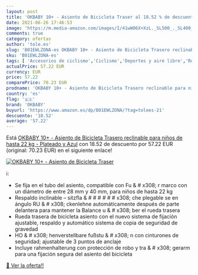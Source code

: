 ```yaml
---
layout: post
title: 'OKBABY 10+ - Asiento de Bicicleta Traser al 18.52 % de descuento'
date: 2021-06-26 17:46:53
image: 'https://m.media-amazon.com/images/I/41wWO6X+XzL._SL500_._SL400_.jpg'
comments: true
category: ofertas
author: 'tole.es'
slug: 'B01EWLZONA-es OKBABY 10+ - Asiento de Bicicleta Trasero reclinable para...'
sku: 'B01EWLZONA-es'
tags: [ 'Accesorios de ciclismo','Ciclismo','Deportes y aire libre','Ropa y equipo para deportes','Sillas de bicicletas para niños','bicicleta','okbaby', ]
actualPrice: 57.22 EUR
currency: EUR
price: 57.22
comparePrice: 70.23 EUR
prodname: 'OKBABY 10+ - Asiento de Bicicleta Trasero reclinable para niños de hasta 22 kg - Plateado y Azul'
country: 'es'
flag: '🇪🇸'
brand: 'OKBABY'
buyurl: 'https://www.amazon.es/dp/B01EWLZONA/?tag=tolees-21'
descuento: '18.52'
average: '57.22'
---
```


Está [OKBABY 10+ - Asiento de Bicicleta Trasero reclinable para niños de hasta 22 kg - Plateado y Azul](https://www.amazon.es/dp/B01EWLZONA/?tag=tolees-21) con 18.52 de descuento por 57.22 EUR (original: 70.23 EUR) en el siguiente enlace!

[![OKBABY 10+ - Asiento de Bicicleta Traser](https://m.media-amazon.com/images/I/41wWO6X+XzL._SL500_._SL400_.jpg)](https://www.amazon.es/dp/B01EWLZONA/?tag=tolees-21)

ℹ️:

- Se fija en el tubo del asiento, compatible con Fu & # x308; r marco con un diámetro de entre 28 mm y 40 mm, para niños de hasta 22 kg
- Respaldo inclinable – sitzfla & # # # # # # x308; che plegable se en ángulo RU & # x308; ckenlehne automáticamente después de parte delantera para mantener la Balance u & # x308; ber el rueda trasera
- Rueda trasera de bicicleta asiento con el nuevo sistema de fijación ajustable, respaldo y automático sistema de copia de seguridad de gravedad
- HO & # x308; henverstellbare fußstu & # x308; n con cinturones de seguridad; ajustable de 3 puntos de anclaje
- Incluye rahmenhalterung con protección de robo y tra & # x308; gerarm para una fijación segura del asiento del bicicleta

[🛒 Ver la oferta!!](https://www.amazon.es/dp/B01EWLZONA/?tag=tolees-21)
